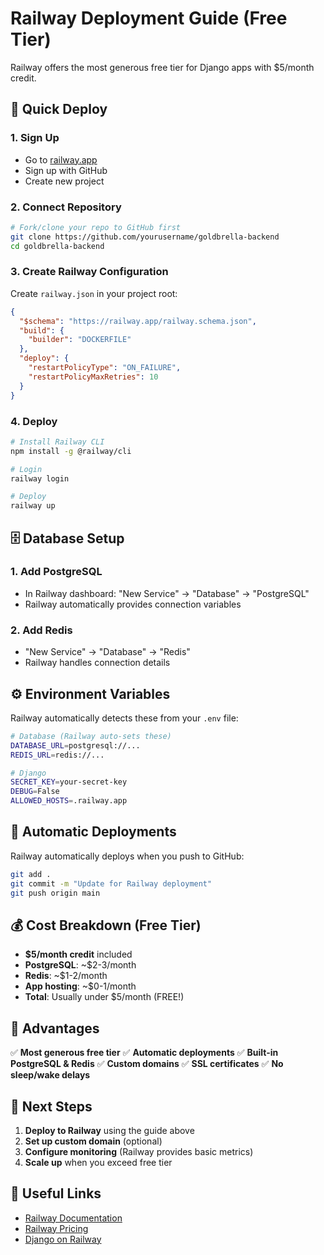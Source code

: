 # Railway Deployment Guide (Free Tier)

Railway offers the most generous free tier for Django apps with $5/month credit.

## 🚀 Quick Deploy

### 1. Sign Up
- Go to [railway.app](https://railway.app)
- Sign up with GitHub
- Create new project

### 2. Connect Repository
```bash
# Fork/clone your repo to GitHub first
git clone https://github.com/yourusername/goldbrella-backend
cd goldbrella-backend
```

### 3. Create Railway Configuration
Create `railway.json` in your project root:

```json
{
  "$schema": "https://railway.app/railway.schema.json",
  "build": {
    "builder": "DOCKERFILE"
  },
  "deploy": {
    "restartPolicyType": "ON_FAILURE",
    "restartPolicyMaxRetries": 10
  }
}
```

### 4. Deploy
```bash
# Install Railway CLI
npm install -g @railway/cli

# Login
railway login

# Deploy
railway up
```

## 🗄️ Database Setup

### 1. Add PostgreSQL
- In Railway dashboard: "New Service" → "Database" → "PostgreSQL"
- Railway automatically provides connection variables

### 2. Add Redis
- "New Service" → "Database" → "Redis"
- Railway handles connection details

## ⚙️ Environment Variables

Railway automatically detects these from your `.env` file:

```bash
# Database (Railway auto-sets these)
DATABASE_URL=postgresql://...
REDIS_URL=redis://...

# Django
SECRET_KEY=your-secret-key
DEBUG=False
ALLOWED_HOSTS=.railway.app
```

## 🔄 Automatic Deployments

Railway automatically deploys when you push to GitHub:

```bash
git add .
git commit -m "Update for Railway deployment"
git push origin main
```

## 💰 Cost Breakdown (Free Tier)

- **$5/month credit** included
- **PostgreSQL**: ~$2-3/month
- **Redis**: ~$1-2/month
- **App hosting**: ~$0-1/month
- **Total**: Usually under $5/month (FREE!)

## 🎯 Advantages

✅ **Most generous free tier**
✅ **Automatic deployments**
✅ **Built-in PostgreSQL & Redis**
✅ **Custom domains**
✅ **SSL certificates**
✅ **No sleep/wake delays**

## 📝 Next Steps

1. **Deploy to Railway** using the guide above
2. **Set up custom domain** (optional)
3. **Configure monitoring** (Railway provides basic metrics)
4. **Scale up** when you exceed free tier

## 🔗 Useful Links

- [Railway Documentation](https://docs.railway.app/)
- [Railway Pricing](https://railway.app/pricing)
- [Django on Railway](https://docs.railway.app/deploy/deployments/dockerfile) 